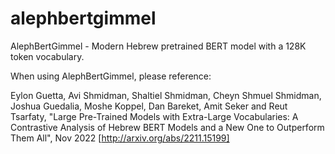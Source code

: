 # alephbertgimmel
AlephBertGimmel - Modern Hebrew pretrained BERT model with a 128K token vocabulary.

When using AlephBertGimmel, please reference:

Eylon Guetta, Avi Shmidman, Shaltiel Shmidman, Cheyn Shmuel Shmidman, Joshua Guedalia, Moshe Koppel, Dan Bareket, Amit Seker and Reut Tsarfaty, "Large Pre-Trained Models with Extra-Large Vocabularies: A Contrastive Analysis of Hebrew BERT Models and a New One to Outperform Them All", Nov 2022 [http://arxiv.org/abs/2211.15199]



